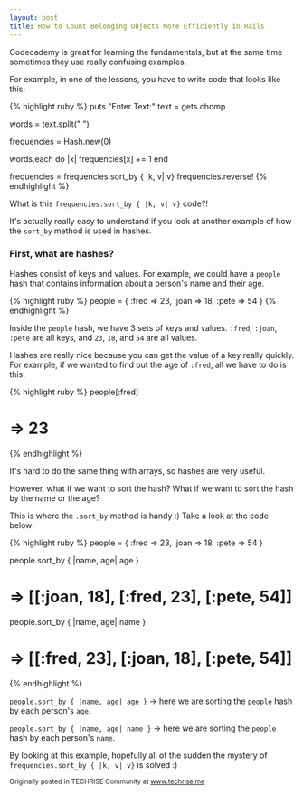 ```yaml
---
layout: post
title: How to Count Belonging Objects More Efficiently in Rails
---
```


<p>
  Codecademy is great for learning the fundamentals, but at the same time sometimes they use really confusing examples.
</p>

<p>
  For example, in one of the lessons, you have to write code that looks like this:
</p>

{% highlight ruby %}
puts "Enter Text:"
text = gets.chomp

words = text.split(" ")

frequencies = Hash.new(0)

words.each do |x|
    frequencies[x] += 1
end

frequencies =  frequencies.sort_by { |k, v| v}
frequencies.reverse!
{% endhighlight %}

<p>
  What is this <code>frequencies.sort_by { |k, v| v}</code> code?!
</p>

<p>
  It's actually really easy to understand if you look at another example of how the <code>sort_by</code> method is used in hashes.
</p>

<h3>First, what are hashes?</h3>

<p>
  Hashes consist of keys and values. For example, we could have a <code>people</code> hash that contains information about a person's name and their age.
</p>

{% highlight ruby %}
people = {
  :fred => 23,
  :joan => 18,
  :pete => 54
}
{% endhighlight %}

<p>
  Inside the <code>people</code> hash, we have 3 sets of keys and values. <code>:fred</code>, <code>:joan</code>, <code>:pete</code> are all keys, and <code>23</code>, <code>18</code>, and <code>54</code> are all values.
</p>

<p>
  Hashes are really nice because you can get the value of a key really quickly. For example, if we wanted to find out the age of <code>:fred</code>, all we have to do is this:
</p>

{% highlight ruby %}
people[:fred]
# => 23
{% endhighlight %}

<p>
  It's hard to do the same thing with arrays, so hashes are very useful.
</p>  

<p>
  However, what if we want to sort the hash? What if we want to sort the hash by the name or the age?
</p>

<p>
  This is where the <code>.sort_by</code> method is handy :) Take a look at the code below:
</p>

{% highlight ruby %}
people = {
  :fred => 23,
  :joan => 18,
  :pete => 54
}

people.sort_by { |name, age| age }
  # => [[:joan, 18], [:fred, 23], [:pete, 54]]

people.sort_by { |name, age| name }
  # => [[:fred, 23], [:joan, 18], [:pete, 54]]
{% endhighlight %}

<p>
  <code>people.sort_by { |name, age| age }</code> -> here we are sorting the <code>people</code> hash by each person's <code>age</code>.
</p>

<p>
  <code>people.sort_by { |name, age| name }</code> -> here we are sorting the <code>people</code> hash by each person's <code>name</code>.
</p>

<p> 
  By looking at this example, hopefully all of the sudden the mystery of <code>frequencies.sort_by { |k, v| v}</code> is solved :)
</p>  

<small>Originally posted in TECHRISE Community at www.techrise.me</small>
